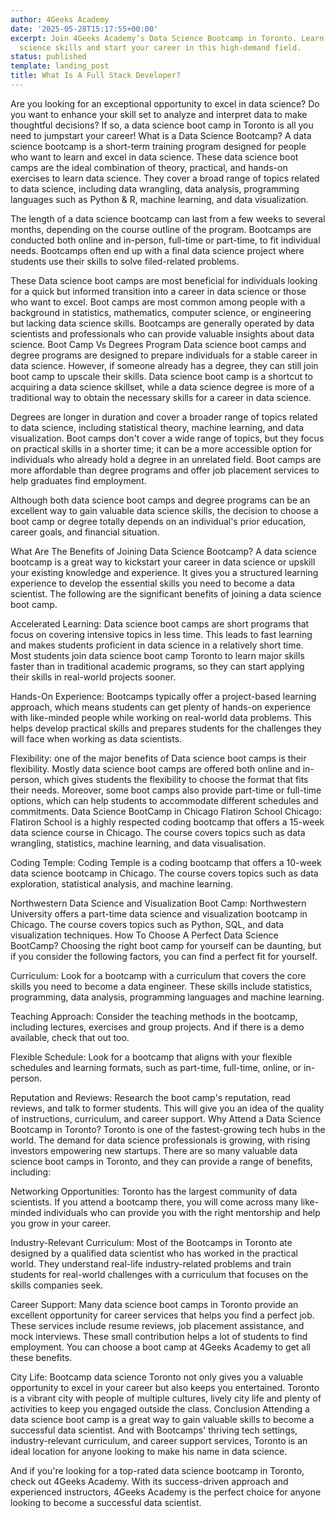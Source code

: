 ```yaml
---
author: 4Geeks Academy
date: '2025-05-28T15:17:55+00:00'
excerpt: Join 4Geeks Academy’s Data Science Bootcamp in Toronto. Learn essential data
  science skills and start your career in this high-demand field.
status: published
template: landing_post
title: What Is A Full Stack Developer?
---
```







Are you looking for an exceptional opportunity to excel in data science? Do you want to enhance your skill set to analyze and interpret data to make thoughtful decisions? If so, a data science boot camp in Toronto is all you need to jumpstart your career! 
What is a Data Science Bootcamp?
A data science bootcamp is a short-term training program designed for people who want to learn and excel in data science. These data science boot camps are the ideal combination of theory, practical, and hands-on exercises to learn data science. They cover a broad range of topics related to data science, including data wrangling, data analysis, programming languages such as Python & R, machine learning, and data visualization.

The length of a data science bootcamp can last from a few weeks to several months, depending on the course outline of the program. Bootcamps are conducted both online and in-person, full-time or part-time, to fit individual needs. Bootcamps often end up with a final data science project where students use their skills to solve filed-related problems.

These Data science boot camps are most beneficial for individuals looking for a quick but informed transition into a career in data science or those who want to excel. Boot camps are most common among people with a background in statistics, mathematics, computer science, or engineering but lacking data science skills. Bootcamps are generally operated by data scientists and professionals who can provide valuable insights about data science. 
Boot Camp Vs Degrees Program
Data science boot camps and degree programs are designed to prepare individuals for a stable career in data science. However, if someone already has a degree, they can still join boot camp to upscale their skills. Data science boot camp is a shortcut to acquiring a data science skillset, while a data science degree is more of a traditional way to obtain the necessary skills for a career in data science. 

Degrees are longer in duration and cover a broader range of topics related to data science, including statistical theory, machine learning, and data visualization. Boot camps don't cover a wide range of topics, but they focus on practical skills in a shorter time; it can be a more accessible option for individuals who already hold a degree in an unrelated field. Boot camps are more affordable than degree programs and offer job placement services to help graduates find employment. 

Although both data science boot camps and degree programs can be an excellent way to gain valuable data science skills, the decision to choose a boot camp or degree totally depends on an individual's prior education, career goals, and financial situation.

What Are The Benefits of Joining Data Science Bootcamp?
A data science bootcamp is a great way to kickstart your career in data science or upskill your existing knowledge and experience. It gives you a structured learning experience to develop the essential skills you need to become a data scientist. The following are the significant benefits of joining a data science boot camp. 

Accelerated Learning: Data science boot camps are short programs that focus on covering intensive topics in less time. This leads to fast learning and makes students proficient in data science in a relatively short time. Most students join data science boot camp Toronto to learn major skills faster than in traditional academic programs, so they can start applying their skills in real-world projects sooner.

Hands-On Experience: Bootcamps typically offer a project-based learning approach, which means students can get plenty of hands-on experience with like-minded people while working on real-world data problems. This helps develop practical skills and prepares students for the challenges they will face when working as data scientists.
 
Flexibility: one of the major benefits of Data science boot camps is their flexibility. Mostly data science boot camps are offered both online and in-person, which gives students the flexibility to choose the format that fits their needs. Moreover, some boot camps also provide part-time or full-time options, which can help students to accommodate different schedules and commitments.
Data Science BootCamp in Chicago 
Flatiron School Chicago: Flatiron School is a highly respected coding bootcamp that offers a 15-week data science course in Chicago. The course covers topics such as data wrangling, statistics, machine learning, and data visualisation.

Coding Temple: Coding Temple is a coding bootcamp that offers a 10-week data science bootcamp in Chicago. The course covers topics such as data exploration, statistical analysis, and machine learning.

Northwestern Data Science and Visualization Boot Camp: Northwestern University offers a part-time data science and visualization bootcamp in Chicago. The course covers topics such as Python, SQL, and data visualization techniques.
How To Choose A Perfect Data Science BootCamp?
Choosing the right boot camp for yourself can be daunting, but if you consider the following factors, you can find a perfect fit for yourself. 

Curriculum: Look for a bootcamp with a curriculum that covers the core skills you need to become a data engineer. These skills include statistics, programming, data analysis, programming languages and machine learning. 

Teaching Approach: Consider the teaching methods in the bootcamp, including lectures,  exercises and group projects. And if there is a demo available, check that out too.   

Flexible Schedule: Look for a bootcamp that aligns with your flexible schedules and learning formats, such as part-time, full-time, online, or in-person.  

Reputation and Reviews: Research the boot camp's reputation, read reviews, and talk to former students. This will give you an idea of the quality of instructions, curriculum, and career support.
Why Attend a Data Science Bootcamp in Toronto?
Toronto is one of the fastest-growing tech hubs in the world. The demand for data science professionals is growing, with rising investors empowering new startups. There are so many valuable data science boot camps in Toronto, and they can provide a range of benefits, including:

Networking Opportunities: Toronto has the largest community of data scientists. If you attend a bootcamp there, you will come across many like-minded individuals who can provide you with the right mentorship and help you grow in your career.

Industry-Relevant Curriculum: Most of the Bootcamps in Toronto ate designed by a qualified data scientist who has worked in the practical world. They understand real-life industry-related problems and train students for real-world challenges with a curriculum that focuses on the skills companies seek.

Career Support: Many data science boot camps in Toronto provide an excellent opportunity for career services that helps you find a perfect job. These services include resume reviews, job placement assistance, and mock interviews. These small contribution helps a lot of students to find employment. You can choose a boot camp at 4Geeks Academy to get all these benefits. 

City Life: Bootcamp data science Toronto not only gives you a valuable opportunity to excel in your career but also keeps you entertained. Toronto is a vibrant city with people of multiple cultures, lively city life and plenty of activities to keep you engaged outside the class. 
Conclusion
Attending a data science boot camp is a great way to gain valuable skills to become a successful data scientist. And with Bootcamps' thriving tech settings, industry-relevant curriculum, and career support services, Toronto is an ideal location for anyone looking to make his name in data science.

And if you're looking for a top-rated data science bootcamp in Toronto, check out 4Geeks Academy. With its success-driven approach and experienced instructors, 4Geeks Academy is the perfect choice for anyone looking to become a successful data scientist. 
